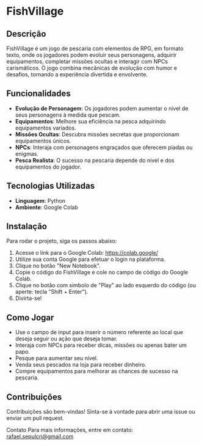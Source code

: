 # FishVillage

## Descrição
FishVillage é um jogo de pescaria com elementos de RPG, em formato texto, onde os jogadores podem evoluir seus personagens, adquirir equipamentos, completar missões ocultas e interagir com NPCs carismáticos. O jogo combina mecânicas de evolução com humor e desafios, tornando a experiência divertida e envolvente.

## Funcionalidades
- **Evolução de Personagem**: Os jogadores podem aumentar o nível de seus personagens à medida que pescam.
- **Equipamentos**: Melhore sua eficiência na pesca adquirindo equipamentos variados.
- **Missões Ocultas**: Descubra missões secretas que proporcionam equipamentos únicos.
- **NPCs**: Interaja com personagens engraçados que oferecem piadas ou enigmas.
- **Pesca Realista**: O sucesso na pescaria depende do nível e dos equipamentos do jogador.

## Tecnologias Utilizadas
- **Linguagem**: Python
- **Ambiente**: Google Colab

## Instalação
Para rodar o projeto, siga os passos abaixo:
1. Acesse o link para o Google Colab: https://colab.google/
2. Utilize sua conta Google para efetuar o login na plataforma.
3. Clique no botão "New Notebook".
4. Copie o código do FishVillage e cole no campo de código do Google Colab.
5. Clique no botão com simbolo de "Play" ao lado esquerdo do código (ou aperte: tecla "Shift + Enter").
6. Divirta-se!

## Como Jogar
- Use o campo de input para inserir o número referente ao local que deseja seguir ou ação que deseja tomar.
- Interaja com NPCs para receber dicas, missões ou apenas bater um papo.
- Pesque para aumentar seu nível.
- Venda seus pescados na loja para receber dinheiro.
- Compre equipamentos para melhorar as chances de sucesso na pescaria.

## Contribuições
Contribuições são bem-vindas! Sinta-se à vontade para abrir uma issue ou enviar um pull request.

Contato
Para mais informações, entre em contato:
rafael.sepulcri@gmail.com
